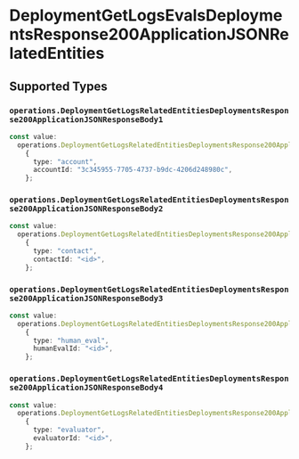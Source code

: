# DeploymentGetLogsEvalsDeploymentsResponse200ApplicationJSONRelatedEntities


## Supported Types

### `operations.DeploymentGetLogsRelatedEntitiesDeploymentsResponse200ApplicationJSONResponseBody1`

```typescript
const value:
  operations.DeploymentGetLogsRelatedEntitiesDeploymentsResponse200ApplicationJSONResponseBody1 =
    {
      type: "account",
      accountId: "3c345955-7705-4737-b9dc-4206d248980c",
    };
```

### `operations.DeploymentGetLogsRelatedEntitiesDeploymentsResponse200ApplicationJSONResponseBody2`

```typescript
const value:
  operations.DeploymentGetLogsRelatedEntitiesDeploymentsResponse200ApplicationJSONResponseBody2 =
    {
      type: "contact",
      contactId: "<id>",
    };
```

### `operations.DeploymentGetLogsRelatedEntitiesDeploymentsResponse200ApplicationJSONResponseBody3`

```typescript
const value:
  operations.DeploymentGetLogsRelatedEntitiesDeploymentsResponse200ApplicationJSONResponseBody3 =
    {
      type: "human_eval",
      humanEvalId: "<id>",
    };
```

### `operations.DeploymentGetLogsRelatedEntitiesDeploymentsResponse200ApplicationJSONResponseBody4`

```typescript
const value:
  operations.DeploymentGetLogsRelatedEntitiesDeploymentsResponse200ApplicationJSONResponseBody4 =
    {
      type: "evaluator",
      evaluatorId: "<id>",
    };
```

